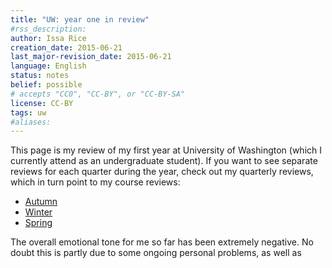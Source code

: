 ```yaml
---
title: "UW: year one in review"
#rss_description: 
author: Issa Rice
creation_date: 2015-06-21
last_major-revision_date: 2015-06-21
language: English
status: notes
belief: possible
# accepts "CC0", "CC-BY", or "CC-BY-SA"
license: CC-BY
tags: uw
#aliases: 
---
```


This page is my review of my first year at University of Washington
(which I currently attend as an undergraduate student).  If you want to
see separate reviews for each quarter during the year, check out my
quarterly reviews, which in turn point to my course reviews:

- [Autumn](autumn-2014-at-the-university-of-washington)
- [Winter](winter-2015-at-the-university-of-washington)
- [Spring](spring-2015-at-the-university-of-washington)

The overall emotional tone for me so far has been extremely negative. No
doubt this is partly due to some ongoing personal problems, as well as 
